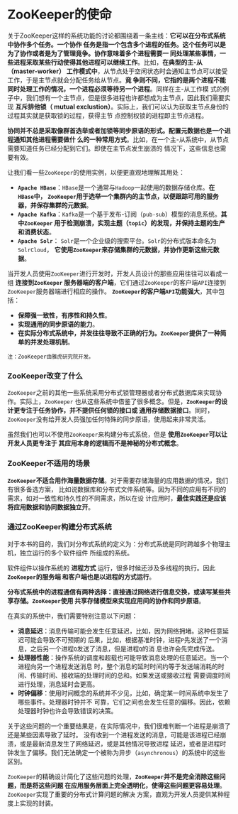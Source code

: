 ZooKeeper的使命
================================================================================
关于ZooKeeper这样的系统功能的讨论都围绕着一条主线：**它可以在分布式系统中协作多个任务。一个协作
任务是指一个包含多个进程的任务。这个任务可以是为了协作或者是为了管理竟争。协作意味着多个进程需要一
同处理某些事情，一些进程采取某些行动使得其他进程可以继续工作**。比如，**在典型的主-从（master-worker）
工作模式中**，从节点处于空闲状态时会通知主节点可以接受工作，于是主节点就会分配任务给从节点。**竟
争则不同，它指的是两个进程不能同时处理工作的情况，一个进程必须等待另一个进程**。同样在主-从工作模
式的例子中，我们想有一个主节点，但是很多进程也许都想成为主节点，因此我们需要实现 **互斥排他锁（
mutual exclustion）**。实际上，我们可以认为获取主节点身份的过程其实就是获取锁的过程，获得主节
点控制权锁的进程即主节点进程。

**协同并不总是采取像群首选举或者加锁等同步原语的形式。配置元数据也是一个进程通知其他进程需要做什
么的一种常用方式**。比如，在一个主-从系统中，从节点需要知道任务已经分配到它们。即使在主节点发生崩溃的
情况下，这些信息也需要有效。

让我们看一些`ZooKeeper`的使用实例，以便更直观地理解其用处：
+ **`Apache HBase`**：`HBase`是一个通常与`Hadoop`一起使用的数据存储仓库。**在`HBase`中，
`ZooKeeper`用于选举一个集群内的主节点，以便跟踪可用的服务器，并保存集群的元数据**。
+ **`Apache Kafka`**：`Kafka`是一个基于发布-订阅（`pub-sub`）模型的消息系统。**其中`ZooKeeper`
用于检测崩溃，实现主题（`topic`）的发现，并保持主题的生产和消费状态**。
+ **`Apache Solr`**： `Solr`是一个企业级的搜索平台。`Solr`的分布式版本命名为`SolrCloud`，
**它使用`ZooKeeper`来存储集群的元数据，并协作更新这些元数据**。

当开发人员使用`ZooKeeper`进行开发时，开发人员设计的那些应用往往可以看成一组 **连接到`ZooKeeper`
服务器端的客户端**，它们通过`ZooKeeper`的客户端`API`连接到`ZooKeeper`服务器端进行相应的操作。
**`ZooKeeper`的客户端`API`功能强大**，其中包括：
+ **保障强一致性，有序性和持久性**。
+ **实现通用的同步原语的能力**。
+ **在实际分布式系统中，并发往往导致不正确的行为。`ZooKeeper`提供了一种简单的并发处理机制**。
```
注：ZooKeeper由雅虎研究院开发。
```

### ZooKeeper改变了什么
`ZooKeeper`之前的其他一些系统采用分布式锁管理器或者分布式数据库来实现协作。实际上，`ZooKeeper`
也从这些系统中借鉴了很多概念。但是，**`ZooKeeper`的设计更专注于任务协作，并不提供任何锁的接口或
通用存储数据接口**。同时，`ZooKeeper`没有给开发人员强加任何特殊的同步原语，使用起来非常灵活。

虽然我们也可以不使用`ZooKeeper`来构建分布式系统，但是 **使用`ZooKeeper`可以让开发人员更专注于
其应用本身的逻辑而不是神秘的分布式概念**。

### ZooKeeper不适用的场景
**`ZooKeeper`不适合用作海量数据存储**。对于需要存储海量的应用数据的情况，我们有很多备选方案，
比如说数据库和分布式文件系统等。因为不同的应用有不同的需求，如对一致性和持久性的不同需求，所以在设
计应用时，**最佳实践还是应该将应用数据和协同数据独立开**。

### 通过ZooKeeper构建分布式系统
对于本书的目的，我们对分布式系统的定义为：分布式系统是同时跨越多个物理主机，独立运行的多个软件组件
所组成的系统。

软件组件以操作系统的 **进程方式** 运行，很多时候还涉及多线程的执行。因此 **`ZooKeeper`的服务端
和客户端也是以进程的方式运行**。

**分布式系统中的进程通信有两种选择：直接通过网络进行信息交换，或读写某些共享存储。`ZooKeeper`使用
共享存储模型来实现应用间的协作和同步原语**。

在真实的系统中，我们需要特别注意以下问题：
+ **消息延迟**：消息传输可能会发生任意延迟，比如，因为网络拥堵。这种任意延迟可能会导致不可预期的
后果，比如，根据基准时钟，进程`P`先发送了一个消息，之后另一个进程`Q`发送了消息，但是进程`Q`的消
息也许会先完成传送。
+ **处理器性能**：操作系统的调度和超载也可能导致消息处理的任意延迟。当一个进程向另一个进程发送消息
时，整个消息的延时时间约等于发送端消耗的时间、传输时间、接收端的处理时间的总和。如果发送或接收过程
需要调度时间进行处理，消息延时会更高。
+ **时钟偏移**：使用时间概念的系统并不少见，比如，确定某一时间系统中发生了哪些事件。处理器时钟并不
可靠，它们之间也会发生任意的偏移。因此，依赖处理器时钟也许会导致错误的决策。

关于这些问题的一个重要结果是，在实际情况中，我们很难判断一个进程是崩溃了还是某些因素导致了延时。
没有收到一个进程发送的消息，可能是该进程已经崩溃，或是最新消息发生了网络延迟，或是其他情况导致进程
延迟，或者是进程时钟发生了偏移。我们无法确定一个被称为异步（`asynchronous`）的系统中的这些区别。

`ZooKeeper`的精确设计简化了这些问题的处理，**`ZooKeeper`并不是完全消除这些问题，而是将这些问题
在应用服务层面上完全透明化，使得这些问题更容易处理**。`ZooKeeper`实现了重要的分布式计算问题的解决
方案，直观为开发人员提供某种程度上实现的封装。
